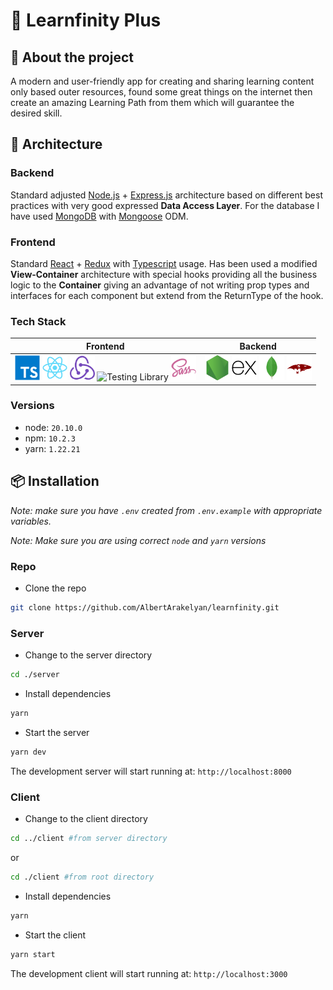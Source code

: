 # 📖 Learnfinity Plus

## 📝 About the project
A modern and user-friendly app for creating and sharing learning content only based outer resources, found some great things on the internet then create an amazing Learning Path from them which will guarantee the desired skill.

## 🏰 Architecture
### Backend
Standard adjusted [Node.js](https://nodejs.org/en) + [Express.js](https://expressjs.com/) architecture based on different best practices with very good expressed **Data Access Layer**. For the database I have used [MongoDB](https://www.mongodb.com/) with [Mongoose](https://mongoosejs.com/) ODM.

### Frontend
Standard [React](https://reactjs.org/) + [Redux](https://redux.js.org/) with [Typescript](https://www.typescriptlang.org/) usage. Has been used a modified **View-Container** architecture with special hooks providing all the business logic to the **Container** giving an advantage of not writing prop types and interfaces for each component but extend from the ReturnType of the hook.

### Tech Stack
<table>
  <thead>
    <tr>
      <th>Frontend</th>
      <th>Backend</th>
    </tr>
  </thead>
  <tbody>
    <tr>
      <td>
        <div>
          <img src="https://github.com/devicons/devicon/blob/master/icons/typescript/typescript-original.svg" width="40" height="40" title="Typescript" alt="Typescript">
          <img src="https://github.com/devicons/devicon/blob/master/icons/react/react-original.svg" width="40" height="40" title="React" alt="React">
          <img src="https://github.com/devicons/devicon/blob/master/icons/redux/redux-original.svg" width="40" height="40" title="Redux" alt="Redux">
          <img src="https://testing-library.com/img/octopus-128x128.png" width="40" height="40" title="Testing Library" alt="Testing Library">
          <img src="https://github.com/devicons/devicon/blob/master/icons/sass/sass-original.svg" width="40" height="40" title="Sass" alt="Sass">
        </div>
      </td>
      <td>
        <div>
          <img src="https://github.com/devicons/devicon/blob/master/icons/nodejs/nodejs-original.svg" width="40" height="40" title="Nodejs" alt="Nodejs">
          <img src="https://github.com/devicons/devicon/blob/master/icons/express/express-original.svg" width="40" height="40" title="Express" alt="Express">
          <img src="https://github.com/devicons/devicon/blob/master/icons/mongodb/mongodb-original.svg" width="40" height="40" title="MongoDB" alt="MongoDB">
          <img src="https://raw.githubusercontent.com/github/explore/80688e429a7d4ef2fca1e82350fe8e3517d3494d/topics/mongoose/mongoose.png" title="Mongoose" alt="Mongoose" width="40" height="40"/>
        </div>
      </td>
    </tr>
  </tbody>
</table>

### Versions
- node: `20.10.0`
- npm: `10.2.3`
- yarn: `1.22.21`

## 📦 Installation
_Note: make sure you have `.env` created from `.env.example` with appropriate variables._

_Note: Make sure you are using correct `node` and `yarn` versions_

### Repo
- Clone the repo
```bash
git clone https://github.com/AlbertArakelyan/learnfinity.git
```

### Server
- Change to the server directory
```bash
cd ./server
```

- Install dependencies
```bash
yarn
```

- Start the server
```bash
yarn dev
```

The development server will start running at: `http://localhost:8000`

### Client
- Change to the client directory
```bash
cd ../client #from server directory
```
or
```bash
cd ./client #from root directory
```

- Install dependencies
```bash
yarn
```

- Start the client
```bash
yarn start
```

The development client will start running at: `http://localhost:3000`

[//]: # (## 🚀 How to use)